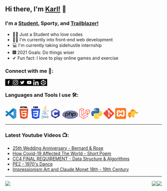 ## Hi there, I'm [Karl!](https://www.facebook.com/karllouise08/) 🖤

### I'm a [Student](https://laracasts.com/@Karl%20Louise%20Rito), Sporty, and [Trailblazer!](https://trailblazer.me/id/karllouise08)

- 👨‍🎓 Just a Student who love codes
- 🤹‍♂ I'm currently into front-end web development
- 💻 I'm currently taking sidehustle internship
- 🎆 2021 Goals: Do things wiser
- ✔ Fun fact: I love to play online games and exercise

### Connect with me 🔗:

[<img align="left" alt ="facebook" width="22px" src="https://github.com/Karllouise-code/Karllouise-code/blob/master/images/facebook.webp" />][facebook]
[<img align="left" alt ="instagram" width="22px" src="https://github.com/Karllouise-code/Karllouise-code/blob/master/images/instagram.png" />][instagram]
[<img align="left" alt ="twitter" width="22px" src="https://github.com/Karllouise-code/Karllouise-code/blob/master/images/twitter.png" />][twitter]
[<img align="left" alt ="youtube" width="22px" src="https://github.com/Karllouise-code/Karllouise-code/blob/master/images/youtube.png" />][youtube]
[<img align="left" alt ="linkedin" width="22px" src="https://github.com/Karllouise-code/Karllouise-code/blob/master/images/linkedin.jpg" />][linkedin]
[<img align="left" alt ="codesandbox" width="25px" src="https://github.com/Karllouise-code/Karllouise-code/blob/master/images/codesandbox1.png" />][codesandbox]


<br />


### Languages and Tools I use 🛠️:
<code><img height="35" alt="Visual Studio Code" src="https://github.com/Karllouise-code/Karllouise-code/blob/master/images/vscode.svg"></code>
<code><img height="40" alt="html5" src="https://github.com/Karllouise-code/Karllouise-code/blob/master/images/html.png"></code>
<code><img height="40" alt="Css3" src="https://github.com/Karllouise-code/Karllouise-code/blob/master/images/css.png"></code>
<code><img height="45" alt="Java" src="https://github.com/Karllouise-code/Karllouise-code/blob/master/images/java.svg"></code>
<code><img height="35" alt="C" src="https://github.com/Karllouise-code/Karllouise-code/blob/master/images/c.png"></code>
<code><img height="28" alt="Php" padding-top="35px" src="https://github.com/Karllouise-code/Karllouise-code/blob/master/images/php.png"></code>
<code><img height="35" alt="Laravel" src="https://github.com/Karllouise-code/Karllouise-code/blob/master/images/laravel.png"></code>
<code><img height="35" alt="Python" src="https://github.com/Karllouise-code/Karllouise-code/blob/master/images/python.png"></code>
<code><img height="35" alt="Git" src="https://github.com/Karllouise-code/Karllouise-code/blob/master/images/git.png"></code>
<code><img height="35" alt="Xampp" src="https://github.com/Karllouise-code/Karllouise-code/blob/master/images/xampp.png"></code>
<code><img height="35" alt="Table Plus" src="https://github.com/Karllouise-code/Karllouise-code/blob/master/images/table_plus.png"></code>


---


### Latest Youtube Videos 📺:
<!-- YOUTUBE:START -->
- [25th Wedding Anniversary - Bernard & Rose](https://www.youtube.com/watch?v=7vRD7iq9P6M)
- [How Covid-19 Affected The World - Short Poem](https://www.youtube.com/watch?v=GH3-EzaBSl4)
- [CC4 FINAL REQUIREMENT - Data Structure & Algorithms](https://www.youtube.com/watch?v=jOtSyszfHlE)
- [PE2 - 1970's Dance](https://www.youtube.com/watch?v=OX-vlHwbYao)
- [Impressionism Art and Claude Monet 18th - 19th Century](https://www.youtube.com/watch?v=FUwIRRC-DCc)
<!-- YOUTUBE:END -->


---

<div display>
<a href="https://github.com/anuraghazra/github-readme-stats"> 
  <img align="right" src="https://github-readme-stats.vercel.app/api?username=Karllouise-code&show_icons=true&theme=github_dark" />
  <img align="left" src="https://github-readme-stats.vercel.app/api/top-langs/?username=Karllouise-code&theme=github_dark" />
  <img align="right" src="https://github-readme-stats.vercel.app/api/wakatime?username=kalowies_&theme=github_dark" />
</a>



[facebook]: https://www.facebook.com/karllouise08/
[instagram]: https://www.instagram.com/kalowies_/
[twitter]: https://twitter.com/karl_rito
[youtube]: https://www.youtube.com/channel/UCsCyEjwE565qKzbTfL2RC7Q
[linkedin]: https://www.linkedin.com/in/karllouise08/
[codesandbox]: https://codesandbox.io/u/Karllouise-code
[vscode]: https://code.visualstudio.com/
[java]: https://www.java.com/en/
[clanguage]: https://www.learn-c.org/
[laravel]: https://laravel.com/
[php]: https://www.php.net/
[html]: https://developer.mozilla.org/en-US/docs/Web/Guide/HTML/HTML5
[css]: https://developer.mozilla.org/en-US/docs/Web/CSS
